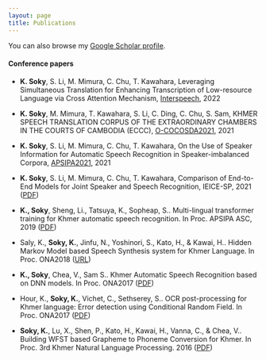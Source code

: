 ```yaml
---
layout: page
title: Publications
---
```


You can also browse my <a href="https://scholar.google.com/citations?hl=en&user=rVlkSQcAAAAJ" target="_blank">Google Scholar profile</a>.
<br />

#### Conference papers
- **K. Soky**, S. Li, M. Mimura, C. Chu, T. Kawahara, Leveraging Simultaneous Translation for Enhancing Transcription of Low-resource Language via Cross Attention Mechanism, <a href="https://interspeech2022.org/" target="_blank">Interspeech</a>, 2022

- **K. Soky**, M. Mimura, T. Kawahara, S. Li, C. Ding, C. Chu, S. Sam, KHMER SPEECH TRANSLATION CORPUS OF THE EXTRAORDINARY CHAMBERS IN THE COURTS OF CAMBODIA (ECCC), <a href="https://www.colips.org/conferences/cocosda2021/wp/" target="_blank">O-COCOSDA2021</a>, 2021

- **K. Soky**, S. Li, M. Mimura, C. Chu, T. Kawahara, On the Use of Speaker Information for Automatic Speech Recognition in Speaker-imbalanced Corpora, <a href="https://www.apsipa2021.org/" target="_blank">APSIPA2021</a>, 2021

- **K. Soky**, S. Li, M. Mimura, C. Chu, T. Kawahara, Comparison of End-to-End Models for Joint Speaker and Speech Recognition, IEICE-SP, 2021 ([PDF](/static/pdf/IPSJ-SLP211360241.pdf))

- **K., Soky**, Sheng, Li., Tatsuya, K., Sopheap, S.. Multi-lingual transformer training for Khmer automatic speech recognition. In Proc. APSIPA ASC, 2019 ([PDF](http://sap.ist.i.kyoto-u.ac.jp/EN/bib/intl/SOK-APSIPA19.pdf))


- Saly, K., **Soky, K.**, Jinfu, N., Yoshinori, S., Kato, H., & Kawai, H.. Hidden Markov Model based Speech Synthesis system for Khmer Language.  In Proc. ONA2018 ([URL](https://doi.org/10.1109/CIFEr.2019.8759128))

- **K., Soky**, Chea, V., Sam S.. Khmer Automatic Speech Recognition based on DNN models.  In Proc. ONA2017 ([PDF](https://ona2019.niptict.edu.kh/ona2017/wp-content/uploads/2018/03/Khmer_ASR_DNN_models_final.pdf))

- Hour, K., **Soky, K.**, Vichet, C., Sethserey, S.. OCR post-processing for Khmer language: Error detection using Conditional Random Field.  In Proc. ONA2017 ([PDF](https://ona2019.niptict.edu.kh/ona2017/wp-content/uploads/paper/papers/paper/ona2017_OCR_post_processing_for_.pdf))

- **Soky, K.**, Lu, X., Shen, P., Kato, H., Kawai, H., Vanna, C., & Chea, V.. Building WFST based Grapheme to Phoneme Conversion for Khmer. In Proc. 3rd Khmer Natural Language Processing. 2016 ([PDF](/static/pdf/wfst_g2p.pdf))
<br /> 


